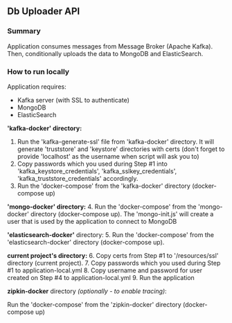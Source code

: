 ## Db Uploader API
### Summary
Application consumes messages from Message Broker (Apache Kafka). 
Then, conditionally uploads the data to MongoDB and ElasticSearch.


### How to run locally
Application requires:
- Kafka server (with SSL to authenticate)
- MongoDB
- ElasticSearch

**'kafka-docker' directory:**
1. Run the 'kafka-generate-ssl' file from 'kafka-docker' directory. It will generate 'truststore' and 'keystore'
   directories with certs (don't forget to provide 'localhost' as the username when script will ask you to)
2. Copy passwords which you used during Step #1 into 'kafka_keystore_credentials', 'kafka_sslkey_credentials',
   'kafka_truststore_credentials' accordingly.
3. Run the 'docker-compose' from the 'kafka-docker' directory (docker-compose up)

**'mongo-docker' directory:**
4. Run the 'docker-compose' from the 'mongo-docker' directory (docker-compose up). The 'mongo-init.js' will create a 
user that is used by the application to connect to MongoDB

**'elasticsearch-docker'** directory:
5. Run the 'docker-compose' from the 'elasticsearch-docker' directory (docker-compose up).

**current project's directory:**
6. Copy certs from Step #1 to '/resources/ssl' directory (current project).
7. Copy passwords which you used during Step #1 to application-local.yml
8. Copy username and password for user created on Step #4 to application-local.yml
9. Run the application

**zipkin-docker** directory _(optionally - to enable tracing)_:

Run the 'docker-compose' from the 'zipkin-docker' directory (docker-compose up)